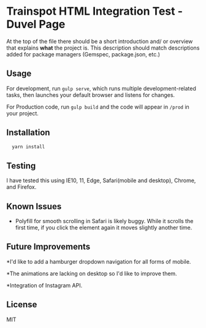 # Trainspot HTML Integration Test - Duvel Page

At the top of the file there should be a short introduction and/ or overview that explains **what** the project is. This description should match descriptions added for package managers (Gemspec, package.json, etc.)


## Usage

For development, run `gulp serve`, which runs multiple development-related tasks, then launches your default browser and listens for changes.

For Production code, run `gulp build` and the code will appear in `/prod` in your project.

## Installation

```zsh
  yarn install

```
## Testing

I have tested this using IE10, 11, Edge, Safari(mobile and desktop), Chrome, and Firefox.

## Known Issues

* Polyfill for smooth scrolling in Safari is likely buggy. While it scrolls the first time, if you click the element again it moves slightly another time.

## Future Improvements

*I'd like to add a hamburger dropdown navigation for all forms of mobile.

*The animations are lacking on desktop so I'd like to improve them.

*Integration of Instagram API.

## License

MIT